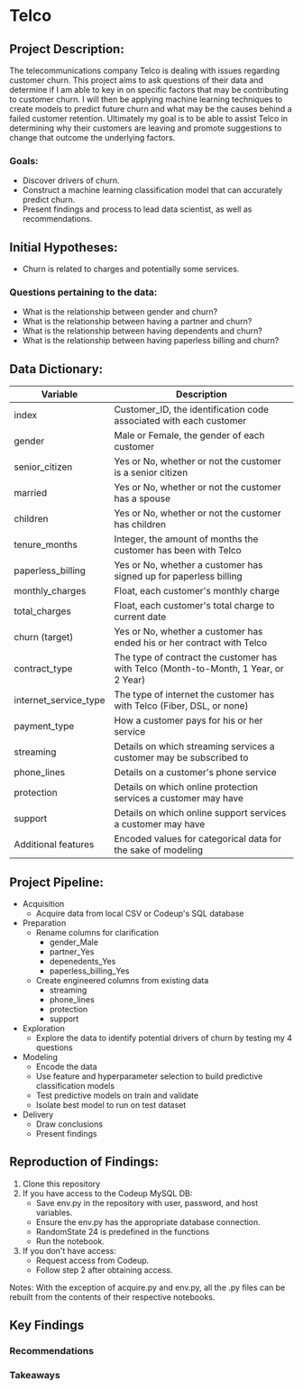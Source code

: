 # Telco

## Project Description:
The telecommunications company Telco is dealing with issues regarding customer churn. This project aims to ask questions of their data and determine if I am able to key in on specific factors that may be contributing to customer churn. I will then be applying machine learning techniques to create models to predict future churn and what may be the causes behind a failed customer retention. Ultimately my goal is to be able to assist Telco in determining why their customers are leaving and promote suggestions to change that outcome the underlying factors.

### Goals:
- Discover drivers of churn.
- Construct a machine learning classification model that can accurately predict churn.
- Present findings and process to lead data scientist, as well as recommendations.

## Initial Hypotheses:
- Churn is related to charges and potentially some services.

### Questions pertaining to the data:
- What is the relationship between gender and churn?
- What is the relationship between having a partner and churn?
- What is the relationship between having dependents and churn?
- What is the relationship between having paperless billing and churn?


## Data Dictionary:
| Variable | Description |
| -------- | ----------- |
| index | Customer_ID, the identification code associated with each customer |
| gender | Male or Female, the gender of each customer |
| senior_citizen | Yes or No, whether or not the customer is a senior citizen |
| married | Yes or No, whether or not the customer has a spouse |
| children | Yes or No, whether or not the customer has children |
| tenure_months | Integer, the amount of months the customer has been with Telco |
| paperless_billing | Yes or No, whether a customer has signed up for paperless billing |
| monthly_charges | Float, each customer's monthly charge |
| total_charges | Float, each customer's total charge to current date |
| churn (target) | Yes or No, whether a customer has ended his or her contract with Telco |
| contract_type | The type of contract the customer has with Telco (Month-to-Month, 1 Year, or 2 Year) |
| internet_service_type | The type of internet the customer has with Telco (Fiber, DSL, or none) |
| payment_type | How a customer pays for his or her service |
| streaming | Details on which streaming services a customer may be subscribed to |
| phone_lines | Details on a customer's phone service |
| protection | Details on which online protection services a customer may have |
| support | Details on which online support services a customer may have |
| Additional features | Encoded values for categorical data for the sake of modeling |

## Project Pipeline:
- Acquisition
    - Acquire data from local CSV or Codeup's SQL database
- Preparation
    - Rename columns for clarification
        - gender_Male
        - partner_Yes
        - depenedents_Yes
        - paperless_billing_Yes
    - Create engineered columns from existing data
        - streaming
        - phone_lines
        - protection
        - support
- Exploration
    - Explore the data to identify potential drivers of churn by testing my 4 questions
- Modeling
    - Encode the data
    - Use feature and hyperparameter selection to build predictive classification models
    - Test predictive models on train and validate
    - Isolate best model to run on test dataset
- Delivery
    - Draw conclusions
    - Present findings

## Reproduction of Findings:
1. Clone this repository
2. If you have access to the Codeup MySQL DB:
    - Save env.py in the repository with user, password, and host variables.
    - Ensure the env.py has the appropriate database connection.
    - RandomState 24 is predefined in the functions
    - Run the notebook.
3. If you don't have access:
    - Request access from Codeup.
    - Follow step 2 after obtaining access.

Notes: With the exception of acquire.py and env.py, all the .py files can be rebuilt from the contents of their respective notebooks.

## Key Findings

### Recommendations

### Takeaways